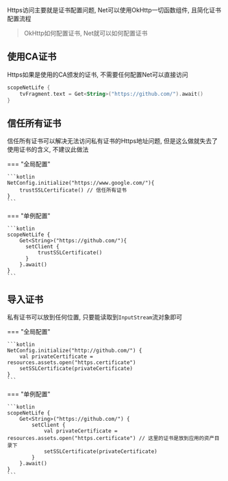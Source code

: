 Https访问主要就是证书配置问题, Net可以使用OkHttp一切函数组件, 且简化证书配置流程

> OkHttp如何配置证书, Net就可以如何配置证书

## 使用CA证书

Https如果是使用的CA颁发的证书, 不需要任何配置Net可以直接访问

```kotlin
scopeNetLife {
    tvFragment.text = Get<String>("https://github.com/").await()
}
```

## 信任所有证书

信任所有证书可以解决无法访问私有证书的Https地址问题, 但是这么做就失去了使用证书的含义, 不建议此做法

=== "全局配置"

    ```kotlin
    NetConfig.initialize("https://www.google.com/"){
        trustSSLCertificate() // 信任所有证书
    }
    ```
=== "单例配置"

    ```kotlin
    scopeNetLife {
        Get<String>("https://github.com/"){
          setClient {
              trustSSLCertificate()
          }
        }.await()
    }
    ```

## 导入证书

私有证书可以放到任何位置, 只要能读取到`InputStream`流对象即可

=== "全局配置"

    ```kotlin
    NetConfig.initialize("http://github.com/") {
        val privateCertificate = resources.assets.open("https.certificate")
        setSSLCertificate(privateCertificate)
    }
    ```

=== "单例配置"

    ```kotlin
    scopeNetLife {
        Get<String>("https://github.com/") {
            setClient {
                val privateCertificate = resources.assets.open("https.certificate") // 这里的证书是放到应用的资产目录下
                setSSLCertificate(privateCertificate)
            }
        }.await()
    }
    ```






